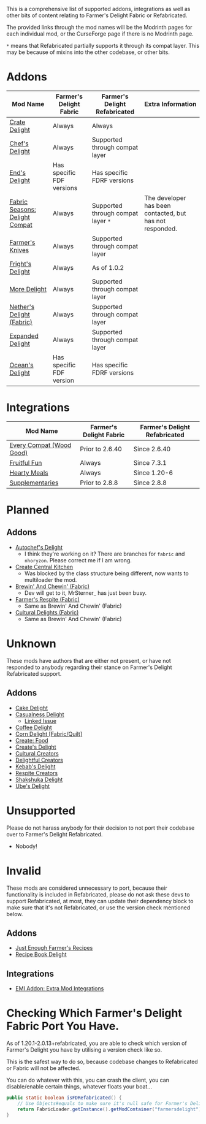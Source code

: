 This is a comprehensive list of supported addons, integrations as well as other bits of content relating to Farmer's Delight Fabric or Refabricated.

The provided links through the mod names will be the Modrinth pages for each individual mod, or the CurseForge page if there is no Modrinth page.

`*` means that Refabricated partially supports it through its compat layer. This may be because of mixins into the other codebase, or other bits.

# Addons
|Mod Name|Farmer's Delight Fabric|Farmer's Delight Refabricated|Extra Information|
|---|---|---|---|
|[Crate Delight](https://modrinth.com/mod/crate-delight)|Always|Always|
|[Chef's Delight](https://modrinth.com/mod/chefs-delight)|Always|Supported through compat layer|
|[End's Delight](https://modrinth.com/mod/ends-delight/)|Has specific FDF versions|Has specific FDRF versions|
|[Fabric Seasons: Delight Compat](https://modrinth.com/mod/fabric-seasons-delight-compat)|Always|Supported through compat layer `*`|The developer has been contacted, but has not responded.|
|[Farmer's Knives](https://modrinth.com/mod/farmers-knives)|Always|Supported through compat layer|
|[Fright's Delight](https://modrinth.com/mod/frights-delight/version/fabric-1.20.1-1.0.2)|Always|As of 1.0.2|
|[More Delight](https://modrinth.com/mod/more-delight)|Always|Supported through compat layer| 
|[Nether's Delight (Fabric)](https://legacy.curseforge.com/minecraft/mc-mods/nethers-delight-fabric/)|Always|Supported through compat layer|
|[Expanded Delight](https://modrinth.com/mod/expanded-delight)|Always|Supported through compat layer|
|[Ocean's Delight](https://modrinth.com/mod/oceans-delight)|Has specific FDF version|Has specific FDRF versions|

# Integrations
|Mod Name|Farmer's Delight Fabric|Farmer's Delight Refabricated|
|---|---|---|
|[Every Compat (Wood Good)](https://modrinth.com/mod/supplementaries/)|Prior to 2.6.40|Since 2.6.40|
|[Fruitful Fun](https://modrinth.com/mod/fruitful-fun)|Always|Since 7.3.1|
|[Hearty Meals](https://modrinth.com/mod/hearty-meals/)|Always|Since 1.20-6|
|[Supplementaries](https://modrinth.com/mod/supplementaries/)|Prior to 2.8.8|Since 2.8.8|

# Planned
## Addons
- [Autochef's Delight](https://modrinth.com/mod/autochefs-delight)
    - I think they're working on it? There are branches for `fabric` and `nhoryzon`. Please correct me if I am wrong.
- [Create Central Kitchen](https://modrinth.com/mod/create-central-kitchen/)
    - Was blocked by the class structure being different, now wants to multiloader the mod.
- [Brewin' And Chewin' (Fabric)](https://modrinth.com/mod/brewin-and-chewin-fabric)
    - Dev will get to it, MrSterner_ has just been busy.
- [Farmer's Respite (Fabric)](https://modrinth.com/mod/farmers-respite-fabric)
    - Same as Brewin' And Chewin' (Fabric)
- [Cultural Delights (Fabric)](https://modrinth.com/mod/cultural-delights-fabric)
    - Same as Brewin' And Chewin' (Fabric)

# Unknown
These mods have authors that are either not present, or have not responded to anybody regarding their stance on Farmer's Delight Refabricated support.
## Addons
- [Cake Delight](https://modrinth.com/mod/cakedelight)
- [Casualness Delight](https://modrinth.com/mod/casualness-delight)
    - [Linked Issue](https://github.com/TsukimiRen/Casualness-Delight/issues/11)
- [Coffee Delight](https://modrinth.com/mod/coffee-delight)
- [Corn Delight [Fabric/Quilt]](https://legacy.curseforge.com/minecraft/mc-mods/corn-delight-fabric)
- [Create: Food](https://modrinth.com/mod/create-food/)
- [Create's Delight](https://modrinth.com/mod/creates-delight)
- [Cultural Creators](https://legacy.curseforge.com/minecraft/mc-mods/cultural-creators-fabric-create-and-cultural/)
- [Delightful Creators](https://modrinth.com/mod/delightful-creators-fabric/)
- [Kebab's Delight](https://legacy.curseforge.com/minecraft/mc-mods/kebabs-delight)
- [Respite Creators](https://modrinth.com/mod/respite-creators-fabric)
- [Shakshuka Delight](https://modrinth.com/mod/shakshuka-delight)
- [Ube's Delight](https://modrinth.com/mod/ubes-delight)

# Unsupported
Please do not harass anybody for their decision to not port their codebase over to Farmer's Delight Refabricated.
- Nobody!

# Invalid
These mods are considered unnecessary to port, because their functionality is included in Refabricated, please do not ask these devs to support Refabricated, at most, they can update their dependency block to make sure that it's not Refabricated, or use the version check mentioned below.
## Addons
- [Just Enough Farmer's Recipes](https://legacy.curseforge.com/minecraft/mc-mods/farmers-delight-jei-plugin)
- [Recipe Book Delight](https://modrinth.com/mod/recipe-book-delight)
## Integrations
- [EMI Addon: Extra Mod Integrations](https://modrinth.com/mod/extra-mod-integrations)

# Checking Which Farmer's Delight Fabric Port You Have.
As of 1.20.1-2.0.13+refabricated, you are able to check which version of Farmer's Delight you have by utilising a version check like so.

This is the safest way to do so, because codebase changes to Refabricated or Fabric will not be affected.

You can do whatever with this, you can crash the client, you can disable/enable certain things, whatever floats your boat...
```java
public static boolean isFDRefabricated() {
    // Use Objects#equals to make sure it's null safe for Farmer's Delight Fabric, which should not contain a +.
    return FabricLoader.getInstance().getModContainer("farmersdelight").map(container -> Objects.equals(container.getMetadata().getVersion().getFriendlyString().split("\\+")[1], "refabricated")).orElse(false);
}
```